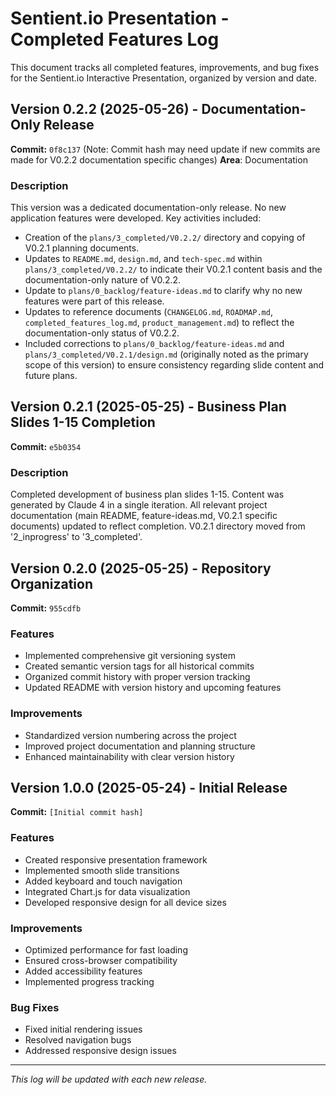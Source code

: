 # Sentient.io Presentation - Completed Features Log

This document tracks all completed features, improvements, and bug fixes for the Sentient.io Interactive Presentation, organized by version and date.

## Version 0.2.2 (2025-05-26) - Documentation-Only Release
**Commit:** `0f8c137` (Note: Commit hash may need update if new commits are made for V0.2.2 documentation specific changes)
**Area**: Documentation

### Description
This version was a dedicated documentation-only release. No new application features were developed. Key activities included:
- Creation of the `plans/3_completed/V0.2.2/` directory and copying of V0.2.1 planning documents.
- Updates to `README.md`, `design.md`, and `tech-spec.md` within `plans/3_completed/V0.2.2/` to indicate their V0.2.1 content basis and the documentation-only nature of V0.2.2.
- Update to `plans/0_backlog/feature-ideas.md` to clarify why no new features were part of this release.
- Updates to reference documents (`CHANGELOG.md`, `ROADMAP.md`, `completed_features_log.md`, `product_management.md`) to reflect the documentation-only status of V0.2.2.
- Included corrections to `plans/0_backlog/feature-ideas.md` and `plans/3_completed/V0.2.1/design.md` (originally noted as the primary scope of this version) to ensure consistency regarding slide content and future plans.

## Version 0.2.1 (2025-05-25) - Business Plan Slides 1-15 Completion
**Commit:** `e5b0354`

### Description
Completed development of business plan slides 1-15. Content was generated by Claude 4 in a single iteration. All relevant project documentation (main README, feature-ideas.md, V0.2.1 specific documents) updated to reflect completion. V0.2.1 directory moved from '2_inprogress' to '3_completed'.

## Version 0.2.0 (2025-05-25) - Repository Organization
**Commit:** `955cdfb`

### Features
- Implemented comprehensive git versioning system
- Created semantic version tags for all historical commits
- Organized commit history with proper version tracking
- Updated README with version history and upcoming features

### Improvements
- Standardized version numbering across the project
- Improved project documentation and planning structure
- Enhanced maintainability with clear version history

## Version 1.0.0 (2025-05-24) - Initial Release
**Commit:** `[Initial commit hash]`

### Features
- Created responsive presentation framework
- Implemented smooth slide transitions
- Added keyboard and touch navigation
- Integrated Chart.js for data visualization
- Developed responsive design for all device sizes

### Improvements
- Optimized performance for fast loading
- Ensured cross-browser compatibility
- Added accessibility features
- Implemented progress tracking

### Bug Fixes
- Fixed initial rendering issues
- Resolved navigation bugs
- Addressed responsive design issues

---

*This log will be updated with each new release.*
